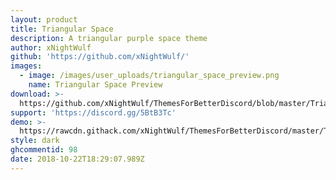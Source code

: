 ```yaml
---
layout: product
title: Triangular Space
description: A triangular purple space theme
author: xNightWulf
github: 'https://github.com/xNightWulf/'
images:
  - image: /images/user_uploads/triangular_space_preview.png
    name: Triangular Space Preview
download: >-
  https://github.com/xNightWulf/ThemesForBetterDiscord/blob/master/TriangularSpace.theme.css
support: 'https://discord.gg/5BtB3Tc'
demo: >-
  https://rawcdn.githack.com/xNightWulf/ThemesForBetterDiscord/master/TriangularSpace.theme.css
style: dark
ghcommentid: 98
date: 2018-10-22T18:29:07.989Z
---
```


